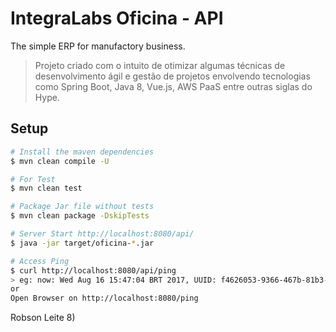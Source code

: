# IntegraLabs Oficina - API
The simple ERP for manufactory business.

> Projeto criado com o intuito de otimizar algumas técnicas de desenvolvimento ágil e gestão de projetos envolvendo tecnologias como Spring Boot, Java 8, Vue.js, AWS PaaS entre outras siglas do Hype.

## Setup

``` bash
# Install the maven dependencies
$ mvn clean compile -U

# For Test
$ mvn clean test

# Package Jar file without tests
$ mvn clean package -DskipTests

# Server Start http://localhost:8080/api/
$ java -jar target/oficina-*.jar

# Access Ping
$ curl http://localhost:8080/api/ping
> eg: now: Wed Aug 16 15:47:04 BRT 2017, UUID: f4626053-9366-467b-81b3-779e105fe2a1
or
Open Browser on http://localhost:8080/ping
```
Robson Leite 8)
